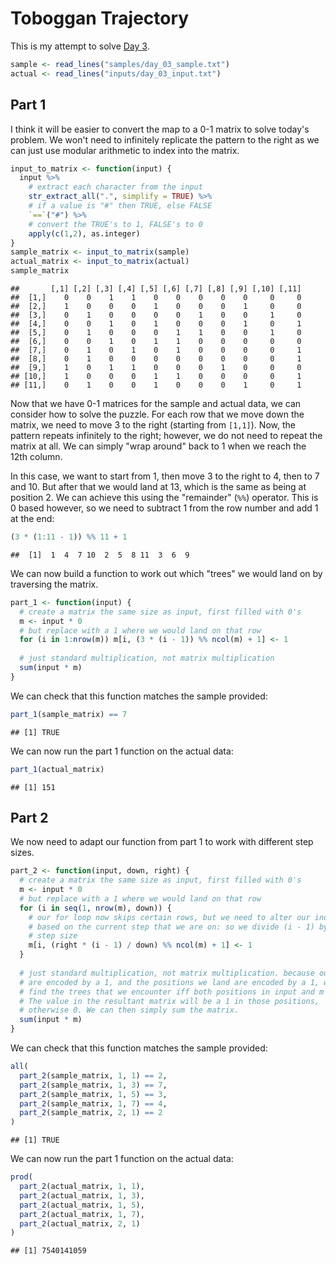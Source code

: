 # Toboggan Trajectory



This is my attempt to solve [Day 3](https://adventofcode.com/2020/day/3).


```r
sample <- read_lines("samples/day_03_sample.txt")
actual <- read_lines("inputs/day_03_input.txt")
```

## Part 1

I think it will be easier to convert the map to a 0-1 matrix to solve today's problem. We won't need to infinitely
replicate the pattern to the right as we can just use modular arithmetic to index into the matrix.


```r
input_to_matrix <- function(input) {
  input %>%
    # extract each character from the input
    str_extract_all(".", simplify = TRUE) %>%
    # if a value is "#" then TRUE, else FALSE
    `==`("#") %>%
    # convert the TRUE's to 1, FALSE's to 0
    apply(c(1,2), as.integer)
}
sample_matrix <- input_to_matrix(sample)
actual_matrix <- input_to_matrix(actual)
sample_matrix
```

```
##       [,1] [,2] [,3] [,4] [,5] [,6] [,7] [,8] [,9] [,10] [,11]
##  [1,]    0    0    1    1    0    0    0    0    0     0     0
##  [2,]    1    0    0    0    1    0    0    0    1     0     0
##  [3,]    0    1    0    0    0    0    1    0    0     1     0
##  [4,]    0    0    1    0    1    0    0    0    1     0     1
##  [5,]    0    1    0    0    0    1    1    0    0     1     0
##  [6,]    0    0    1    0    1    1    0    0    0     0     0
##  [7,]    0    1    0    1    0    1    0    0    0     0     1
##  [8,]    0    1    0    0    0    0    0    0    0     0     1
##  [9,]    1    0    1    1    0    0    0    1    0     0     0
## [10,]    1    0    0    0    1    1    0    0    0     0     1
## [11,]    0    1    0    0    1    0    0    0    1     0     1
```

Now that we have 0-1 matrices for the sample and actual data, we can consider how to solve the puzzle. For each row that
we move down the matrix, we need to move 3 to the right (starting from `[1,1]`). Now, the pattern repeats infinitely to
the right; however, we do not need to repeat the matrix at all. We can simply "wrap around" back to 1 when we reach the
12th column.

In this case, we want to start from 1, then move 3 to the right to 4, then to 7 and 10. But after that we would land at
13, which is the same as being at position 2. We can achieve this using the "remainder" (`%%`) operator. This is 0
based however, so we need to subtract 1 from the row number and add 1 at the end:


```r
(3 * (1:11 - 1)) %% 11 + 1
```

```
##  [1]  1  4  7 10  2  5  8 11  3  6  9
```

We can now build a function to work out which "trees" we would land on by traversing the matrix.


```r
part_1 <- function(input) {
  # create a matrix the same size as input, first filled with 0's
  m <- input * 0
  # but replace with a 1 where we would land on that row
  for (i in 1:nrow(m)) m[i, (3 * (i - 1)) %% ncol(m) + 1] <- 1
  
  # just standard multiplication, not matrix multiplication 
  sum(input * m)
}
```

We can check that this function matches the sample provided:


```r
part_1(sample_matrix) == 7
```

```
## [1] TRUE
```

We can now run the part 1 function on the actual data:


```r
part_1(actual_matrix)
```

```
## [1] 151
```

## Part 2

We now need to adapt our function from part 1 to work with different step sizes.


```r
part_2 <- function(input, down, right) {
  # create a matrix the same size as input, first filled with 0's
  m <- input * 0
  # but replace with a 1 where we would land on that row
  for (i in seq(1, nrow(m), down)) {
    # our for loop now skips certain rows, but we need to alter our index to be
    # based on the current step that we are on: so we divide (i - 1) by the down
    # step size
    m[i, (right * (i - 1) / down) %% ncol(m) + 1] <- 1
  }
  
  # just standard multiplication, not matrix multiplication. because our trees
  # are encoded by a 1, and the positions we land are encoded by a 1, we will
  # find the trees that we encounter iff both positions in input and m are 1.
  # The value in the resultant matrix will be a 1 in those positions,
  # otherwise 0. We can then simply sum the matrix.
  sum(input * m)
}
```

We can check that this function matches the sample provided:


```r
all(
  part_2(sample_matrix, 1, 1) == 2,
  part_2(sample_matrix, 1, 3) == 7,
  part_2(sample_matrix, 1, 5) == 3,
  part_2(sample_matrix, 1, 7) == 4,
  part_2(sample_matrix, 2, 1) == 2
)
```

```
## [1] TRUE
```

We can now run the part 1 function on the actual data:


```r
prod(
  part_2(actual_matrix, 1, 1),
  part_2(actual_matrix, 1, 3),
  part_2(actual_matrix, 1, 5),
  part_2(actual_matrix, 1, 7),
  part_2(actual_matrix, 2, 1)
)
```

```
## [1] 7540141059
```
